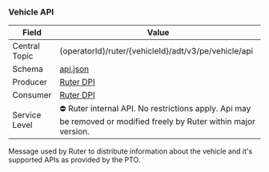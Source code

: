 ### Vehicle API
| Field         | Value                                                                                                             |
|---------------|-------------------------------------------------------------------------------------------------------------------|
| Central Topic | {operatorId}/ruter/{vehicleId}/adt/v3/pe/vehicle/api                                                              |
| Schema        | [ api.json ](json-schemas/pe/vehicle/api/api.json)                                                                |
| Producer      | [Ruter DPI](https://github.com/orgs/RuterNo/teams/dpi-team)                                                       |
| Consumer      | [Ruter DPI](https://github.com/orgs/RuterNo/teams/dpi-team)                                                       |
| Service Level | ⛔ Ruter internal API. No restrictions apply. Api may be removed or modified freely by Ruter within major version. |

Message used by Ruter to distribute information about the vehicle and it's supported APIs as provided by the PTO.
